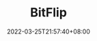 ﻿---
weight: 
title: "BitFlip"
description: ""
date: 2022-03-25T21:57:40+08:00
lastmod: 2022-03-25T16:45:40+08:00
draft: false
authors: ["Metabd"]
featuredImage: "bitflip.webp"
link: ""
tags: ["交易所","BitFlip"]
categories: ["navigation"]
navigation: ["交易所"]
lightgallery: true
toc: true
pinned: false
recommend: false
recommend1: false
---

